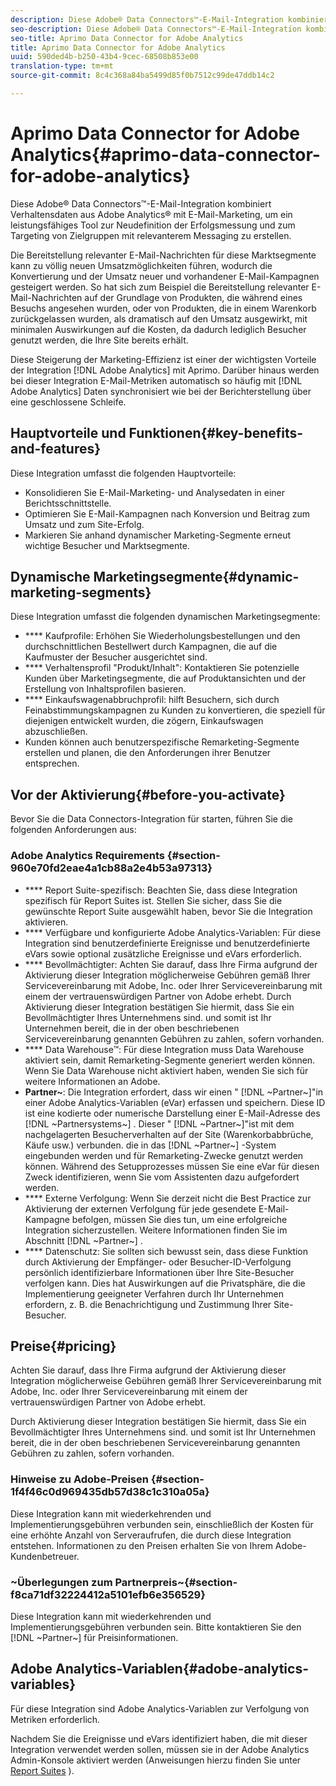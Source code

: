 ```yaml
---
description: Diese Adobe® Data Connectors™-E-Mail-Integration kombiniert Verhaltensdaten aus Adobe Analytics® mit E-Mail-Marketing, um ein leistungsfähiges Tool zur Neudefinition der Erfolgsmessung und zum Targeting von Zielgruppen mit relevanterem Messaging zu erstellen.
seo-description: Diese Adobe® Data Connectors™-E-Mail-Integration kombiniert Verhaltensdaten aus Adobe Analytics® mit E-Mail-Marketing, um ein leistungsfähiges Tool zur Neudefinition der Erfolgsmessung und zum Targeting von Zielgruppen mit relevanterem Messaging zu erstellen.
seo-title: Aprimo Data Connector for Adobe Analytics
title: Aprimo Data Connector for Adobe Analytics
uuid: 590ded4b-b250-43b4-9cec-68508b853e00
translation-type: tm+mt
source-git-commit: 8c4c368a84ba5499d85f0b7512c99de47ddb14c2

---
```



# Aprimo Data Connector for Adobe Analytics{#aprimo-data-connector-for-adobe-analytics}

Diese Adobe® Data Connectors™-E-Mail-Integration kombiniert Verhaltensdaten aus Adobe Analytics® mit E-Mail-Marketing, um ein leistungsfähiges Tool zur Neudefinition der Erfolgsmessung und zum Targeting von Zielgruppen mit relevanterem Messaging zu erstellen.

Die Bereitstellung relevanter E-Mail-Nachrichten für diese Marktsegmente kann zu völlig neuen Umsatzmöglichkeiten führen, wodurch die Konvertierung und der Umsatz neuer und vorhandener E-Mail-Kampagnen gesteigert werden. So hat sich zum Beispiel die Bereitstellung relevanter E-Mail-Nachrichten auf der Grundlage von Produkten, die während eines Besuchs angesehen wurden, oder von Produkten, die in einem Warenkorb zurückgelassen wurden, als dramatisch auf den Umsatz ausgewirkt, mit minimalen Auswirkungen auf die Kosten, da dadurch lediglich Besucher genutzt werden, die Ihre Site bereits erhält.

Diese Steigerung der Marketing-Effizienz ist einer der wichtigsten Vorteile der Integration [!DNL Adobe Analytics] mit Aprimo. Darüber hinaus werden bei dieser Integration E-Mail-Metriken automatisch so häufig mit [!DNL Adobe Analytics] Daten synchronisiert wie bei der Berichterstellung über eine geschlossene Schleife.

## Hauptvorteile und Funktionen{#key-benefits-and-features}

Diese Integration umfasst die folgenden Hauptvorteile:

* Konsolidieren Sie E-Mail-Marketing- und Analysedaten in einer Berichtsschnittstelle.
* Optimieren Sie E-Mail-Kampagnen nach Konversion und Beitrag zum Umsatz und zum Site-Erfolg.
* Markieren Sie anhand dynamischer Marketing-Segmente erneut wichtige Besucher und Marktsegmente.

## Dynamische Marketingsegmente{#dynamic-marketing-segments}

Diese Integration umfasst die folgenden dynamischen Marketingsegmente:

* **** Kaufprofile: Erhöhen Sie Wiederholungsbestellungen und den durchschnittlichen Bestellwert durch Kampagnen, die auf die Kaufmuster der Besucher ausgerichtet sind.
* **** Verhaltensprofil "Produkt/Inhalt": Kontaktieren Sie potenzielle Kunden über Marketingsegmente, die auf Produktansichten und der Erstellung von Inhaltsprofilen basieren.
* **** Einkaufswagenabbruchprofil: hilft Besuchern, sich durch Feinabstimmungskampagnen zu Kunden zu konvertieren, die speziell für diejenigen entwickelt wurden, die zögern, Einkaufswagen abzuschließen.
* Kunden können auch benutzerspezifische Remarketing-Segmente erstellen und planen, die den Anforderungen ihrer Benutzer entsprechen.

## Vor der Aktivierung{#before-you-activate}

Bevor Sie die Data Connectors-Integration für starten, führen Sie die folgenden Anforderungen aus:

### Adobe Analytics Requirements {#section-960e70fd2eae4a1cb88a2e4b53a97313}

* **** Report Suite-spezifisch: Beachten Sie, dass diese Integration spezifisch für Report Suites ist. Stellen Sie sicher, dass Sie die gewünschte Report Suite ausgewählt haben, bevor Sie die Integration aktivieren.
* **** Verfügbare und konfigurierte Adobe Analytics-Variablen: Für diese Integration sind benutzerdefinierte Ereignisse und benutzerdefinierte eVars sowie optional zusätzliche Ereignisse und eVars erforderlich.
* **** Bevollmächtigter: Achten Sie darauf, dass Ihre Firma aufgrund der Aktivierung dieser Integration möglicherweise Gebühren gemäß Ihrer Servicevereinbarung mit Adobe, Inc. oder Ihrer Servicevereinbarung mit einem der vertrauenswürdigen Partner von Adobe erhebt. Durch Aktivierung dieser Integration bestätigen Sie hiermit, dass Sie ein Bevollmächtigter Ihres Unternehmens sind. und somit ist Ihr Unternehmen bereit, die in der oben beschriebenen Servicevereinbarung genannten Gebühren zu zahlen, sofern vorhanden.
* **** Data Warehouse™: Für diese Integration muss Data Warehouse aktiviert sein, damit Remarketing-Segmente generiert werden können. Wenn Sie Data Warehouse nicht aktiviert haben, wenden Sie sich für weitere Informationen an Adobe.
* **Partner~**: Die Integration erfordert, dass wir einen " [!DNL ~Partner~]"in einer Adobe Analytics-Variablen (eVar) erfassen und speichern. Diese ID ist eine kodierte oder numerische Darstellung einer E-Mail-Adresse des [!DNL ~Partnersystems~] . Dieser " [!DNL ~Partner~]"ist mit dem nachgelagerten Besucherverhalten auf der Site (Warenkorbabbrüche, Käufe usw.) verbunden. die in das [!DNL ~Partner~] -System eingebunden werden und für Remarketing-Zwecke genutzt werden können. Während des Setupprozesses müssen Sie eine eVar für diesen Zweck identifizieren, wenn Sie vom Assistenten dazu aufgefordert werden.
* **** Externe Verfolgung: Wenn Sie derzeit nicht die Best Practice zur Aktivierung der externen Verfolgung für jede gesendete E-Mail-Kampagne befolgen, müssen Sie dies tun, um eine erfolgreiche Integration sicherzustellen. Weitere Informationen finden Sie im Abschnitt [!DNL ~Partner~] .
* **** Datenschutz: Sie sollten sich bewusst sein, dass diese Funktion durch Aktivierung der Empfänger- oder Besucher-ID-Verfolgung persönlich identifizierbare Informationen über Ihre Site-Besucher verfolgen kann. Dies hat Auswirkungen auf die Privatsphäre, die die Implementierung geeigneter Verfahren durch Ihr Unternehmen erfordern, z. B. die Benachrichtigung und Zustimmung Ihrer Site-Besucher.

## Preise{#pricing}

 Achten Sie darauf, dass Ihre Firma aufgrund der Aktivierung dieser Integration möglicherweise Gebühren gemäß Ihrer Servicevereinbarung mit Adobe, Inc. oder Ihrer Servicevereinbarung mit einem der vertrauenswürdigen Partner von Adobe erhebt.

Durch Aktivierung dieser Integration bestätigen Sie hiermit, dass Sie ein Bevollmächtigter Ihres Unternehmens sind. und somit ist Ihr Unternehmen bereit, die in der oben beschriebenen Servicevereinbarung genannten Gebühren zu zahlen, sofern vorhanden.

### Hinweise zu Adobe-Preisen {#section-1f4f46c0d969435db57d38c1c310a05a}

Diese Integration kann mit wiederkehrenden und Implementierungsgebühren verbunden sein, einschließlich der Kosten für eine erhöhte Anzahl von Serveraufrufen, die durch diese Integration entstehen. Informationen zu den Preisen erhalten Sie von Ihrem Adobe-Kundenbetreuer.

### ~Überlegungen zum Partnerpreis~{#section-f8ca71df32224412a5101efb6e356529}

Diese Integration kann mit wiederkehrenden und Implementierungsgebühren verbunden sein. Bitte kontaktieren Sie den [!DNL ~Partner~] für Preisinformationen.

## Adobe Analytics-Variablen{#adobe-analytics-variables}

Für diese Integration sind Adobe Analytics-Variablen zur Verfolgung von Metriken erforderlich.

Nachdem Sie die Ereignisse und eVars identifiziert haben, die mit dieser Integration verwendet werden sollen, müssen sie in der Adobe Analytics Admin-Konsole aktiviert werden (Anweisungen hierzu finden Sie unter [Report Suites](https://docs.adobe.com/content/help/en/analytics/admin/manage-report-suites/report-suites-admin.html) ).
